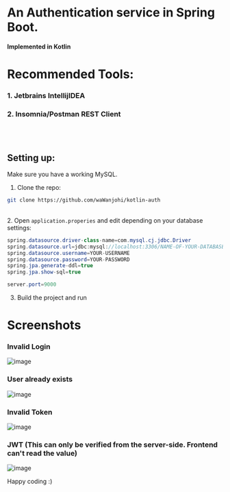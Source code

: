 # An Authentication service in Spring Boot.
#### Implemented in Kotlin 

# Recommended Tools:
  ### 1. Jetbrains IntellijIDEA
  ### 2. Insomnia/Postman REST Client
  <br><br>
## Setting up:
Make sure you have a working MySQL.
1. Clone the repo:
```bash
git clone https://github.com/waWanjohi/kotlin-auth
```
<br>
2. Open  <code>application.properies</code>  and edit depending on your database settings:

```java
spring.datasource.driver-class-name=com.mysql.cj.jdbc.Driver
spring.datasource.url=jdbc:mysql://localhost:3306/NAME-OF-YOUR-DATABASE
spring.datasource.username=YOUR-USERNAME
spring.datasource.password=YOUR-PASSWORD
spring.jpa.generate-ddl=true
spring.jpa.show-sql=true

server.port=9000
```
3. Build the project and run


# Screenshots
### Invalid Login
![image](https://user-images.githubusercontent.com/31609389/144047806-86d6f023-fda9-470f-9065-9412a764bf4a.png)


### User already exists
![image](https://user-images.githubusercontent.com/31609389/144047908-459e006c-d85e-413c-a291-1b381b349228.png)

### Invalid Token
![image](https://user-images.githubusercontent.com/31609389/144048117-a6fb13fe-6b94-439f-baf8-d696d7f9eebe.png)

### JWT (This can only be verified from the server-side. Frontend can't read the value)
![image](https://user-images.githubusercontent.com/31609389/144048380-c40ea632-888f-4d5a-bcac-1dc8b0e69b79.png)

Happy coding :)
